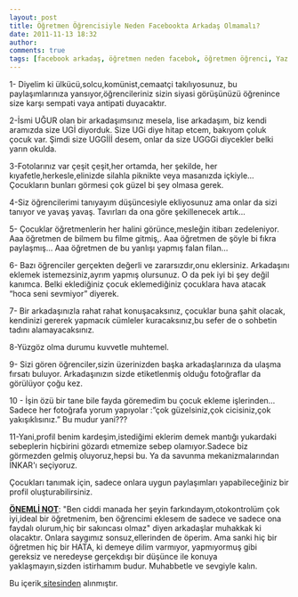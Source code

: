 ```yaml
---
layout: post
title: Öğretmen Öğrencisiyle Neden Facebookta Arkadaş Olmamalı?
date: 2011-11-13 18:32
author: 
comments: true
tags: [facebook arkadaş, öğretmen neden facebok, öğretmen öğrenci, Yaz bi yere]
---
```

1- Diyelim ki ülkücü,solcu,komünist,cemaatçi takılıyosunuz, bu paylaşımlarınıza yansıyor,öğrencileriniz sizin siyasi görüşünüzü öğrenince size karşı sempati vaya antipati duyacaktır.

2-İsmi UĞUR olan bir arkadaşımsınız mesela, lise arkadaşım, biz kendi aramızda size UGİ diyorduk. Size UGi diye hitap etcem, bakıyom çoluk çocuk var. Şimdi size UGGİİİ desem, onlar da size UGGGi diycekler belki yarın okulda.

3-Fotolarınız var çeşit çeşit,her ortamda, her şekilde, her kıyafetle,herkesle,elinizde silahla piknikte veya masanızda içkiyle… Çocukların bunları görmesi çok güzel bi şey olmasa gerek.

4-Siz öğrencilerimi tanıyayım düşüncesiyle ekliyosunuz ama onlar da sizi tanıyor ve yavaş yavaş. Tavırları da ona göre şekillenecek artık…

5- Çocuklar öğretmenlerin her halini görünce,mesleğin itibarı zedeleniyor. Aaa öğretmen de bilmem bu filme gitmiş,. Aaa öğretmen de şöyle bi fıkra paylaşmış… Aaa öğretmen de bu yanlışı yapmış falan filan…

6- Bazı öğrenciler gerçekten değerli ve zararsızdır,onu eklersiniz. Arkadaşını eklemek istemezsiniz,ayrım yapmış olursunuz. O da pek iyi bi şey değil kanımca. Belki eklediğiniz çocuk eklemediğiniz çocuklara hava atacak “hoca seni sevmiyor” diyerek.

7- Bir arkadaşınızla rahat rahat konuşacaksınız, çocuklar buna şahit olacak, kendinizi gererek yapmacık cümleler kuracaksınız,bu sefer de o sohbetin tadını alamayacaksınız.

8-Yüzgöz olma durumu kuvvetle muhtemel.

9- Sizi gören öğrenciler,sizin üzerinizden başka arkadaşlarınıza da ulaşma fırsatı buluyor. Arkadaşınızın sizde etiketlenmiş olduğu fotoğraflar da görülüyor çoğu kez.

10 - İşin özü bir tane bile fayda göremedim bu çocuk ekleme işlerinden… Sadece her fotoğrafa yorum yapıyolar :”çok güzelsiniz,çok cicisiniz,çok yakışıklısınız.” Bu mudur yani???

11-Yani,profil benim kardeşim,istediğimi eklerim demek mantığı yukardaki sebeplerin hiçbirini gözardı etmemize sebep olamıyor.Sadece biz görmezden gelmiş oluyoruz,hepsi bu. Ya da savunma mekanizmalarından İNKAR'ı seçiyoruz.

Çocukları tanımak için, sadece onlara uygun paylaşımları yapabileceğiniz bir profil oluşturabilirsiniz.

<strong><span style="text-decoration: underline;">ÖNEMLİ NOT</span></strong>: "Ben ciddi manada her şeyin farkındayım,otokontrolüm çok iyi,ideal bir öğretmenim, ben öğrencimi eklesem de sadece ve sadece ona faydalı olurum,hiç bir sakıncası olmaz" diyen arkadaşlar muhakkak ki olacaktır. Onlara saygımız sonsuz,ellerinden de öperim. Ama sanki hiç bir öğretmen hiç bir HATA, ki demeye dilim varmıyor, yapmıyormuş gibi gereksiz ve neredeyse gerçekdışı bir düşünce ile konuya yaklaşmayın,sizden istirhamım budur. Muhabbetle ve sevgiyle kalın.

Bu içerik<a href="http://www.egitimsokagi.com/Konu-ogretmen-ogrencisiyle-neden-facebookta-arkadas-olmamali--13746.html"> sitesinden</a> alınmıştır.
